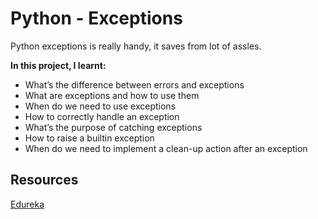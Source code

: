 # Python - Exceptions

Python exceptions is really handy, it saves from lot of assles.

**In this project, I learnt:**
- What’s the difference between errors and exceptions
- What are exceptions and how to use them
- When do we need to use exceptions
- How to correctly handle an exception
- What’s the purpose of catching exceptions
- How to raise a builtin exception
- When do we need to implement a clean-up action after an exception

## Resources
[Edureka](https://www.youtube.com/watch?v=NMTEjQ8-AJMf )
